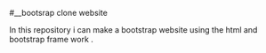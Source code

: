 #__bootsrap clone website

In this repository i can make a bootstrap website using the html and bootstrap frame work .
